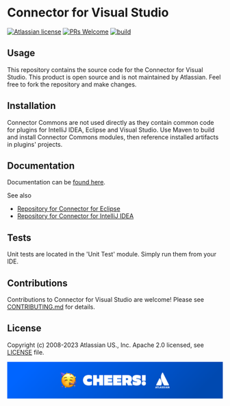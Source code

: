 # Connector for Visual Studio

[![Atlassian license](https://img.shields.io/badge/license-Apache%202.0-blue.svg?style=flat-square)](LICENSE)
[![PRs Welcome](https://img.shields.io/badge/PRs-welcome-brightgreen.svg?style=flat-square)](CONTRIBUTING.md)
[![build](https://img.shields.io/bitbucket/pipelines/atlassian-labs/connector-vs/master?style=flat-square)](https://bitbucket.org/atlassian/connector-vs/pipelines)

## Usage

This repository contains the source code for the Connector for Visual Studio. 
This product is open source and is not maintained by Atlassian. 
Feel free to fork the repository and make changes.

## Installation

Connector Commons are not used directly as they contain common code for plugins for IntelliJ IDEA, Eclipse and
Visual Studio. Use Maven to build and install Connector Commons modules, then reference installed artifacts
in plugins' projects.

## Documentation

Documentation can be [found here](https://bitbucket.org/atlassian-docs/atlassian-docs.bitbucket.org).

See also

* [Repository for Connector for Eclipse](https://bitbucket.org/atlassian/connector-eclipse)
* [Repository for Connector for IntelliJ IDEA](https://bitbucket.org/atlassian/connector-idea)

## Tests

Unit tests are located in the 'Unit Test' module. Simply run them from your IDE.

## Contributions

Contributions to Connector for Visual Studio are welcome! Please see [CONTRIBUTING.md](CONTRIBUTING.md) for details.

## License

Copyright (c) 2008-2023 Atlassian US., Inc.
Apache 2.0 licensed, see [LICENSE](LICENSE) file.

[![With â¤ï¸ from Atlassian](https://raw.githubusercontent.com/atlassian-internal/oss-assets/master/banner-cheers.png)](https://www.atlassian.com)
